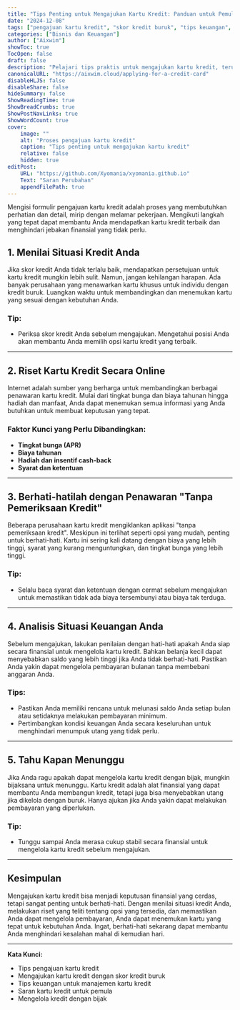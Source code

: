```yaml
---
title: "Tips Penting untuk Mengajukan Kartu Kredit: Panduan untuk Pemula"
date: "2024-12-08"
tags: ["pengajuan kartu kredit", "skor kredit buruk", "tips keuangan", "manajemen kredit", "saran kartu kredit"]
categories: ["Bisnis dan Keuangan"]
author: ["Aixwim"]
showToc: true
TocOpen: false
draft: false
description: "Pelajari tips praktis untuk mengajukan kartu kredit, terutama bagi individu dengan skor kredit buruk. Temukan cara memilih kartu yang tepat, menghindari kesalahan, dan mengelola pembayaran dengan bijak."
canonicalURL: "https://aixwim.cloud/applying-for-a-credit-card"
disableHLJS: false
disableShare: false
hideSummary: false
ShowReadingTime: true
ShowBreadCrumbs: true
ShowPostNavLinks: true
ShowWordCount: true
cover:
    image: ""
    alt: "Proses pengajuan kartu kredit"
    caption: "Tips penting untuk mengajukan kartu kredit"
    relative: false
    hidden: true
editPost:
    URL: "https://github.com/Xyomania/xyomania.github.io"
    Text: "Saran Perubahan"
    appendFilePath: true
---
```


Mengisi formulir pengajuan kartu kredit adalah proses yang membutuhkan perhatian dan detail, mirip dengan melamar pekerjaan. Mengikuti langkah yang tepat dapat membantu Anda mendapatkan kartu kredit terbaik dan menghindari jebakan finansial yang tidak perlu.

<!--more-->

## 1. Menilai Situasi Kredit Anda

Jika skor kredit Anda tidak terlalu baik, mendapatkan persetujuan untuk kartu kredit mungkin lebih sulit. Namun, jangan kehilangan harapan. Ada banyak perusahaan yang menawarkan kartu khusus untuk individu dengan kredit buruk. Luangkan waktu untuk membandingkan dan menemukan kartu yang sesuai dengan kebutuhan Anda.

### Tip:
- Periksa skor kredit Anda sebelum mengajukan. Mengetahui posisi Anda akan membantu Anda memilih opsi kartu kredit yang terbaik.

---

## 2. Riset Kartu Kredit Secara Online

Internet adalah sumber yang berharga untuk membandingkan berbagai penawaran kartu kredit. Mulai dari tingkat bunga dan biaya tahunan hingga hadiah dan manfaat, Anda dapat menemukan semua informasi yang Anda butuhkan untuk membuat keputusan yang tepat.

### Faktor Kunci yang Perlu Dibandingkan:
- **Tingkat bunga (APR)**
- **Biaya tahunan**
- **Hadiah dan insentif cash-back**
- **Syarat dan ketentuan**

---

## 3. Berhati-hatilah dengan Penawaran "Tanpa Pemeriksaan Kredit"

Beberapa perusahaan kartu kredit mengiklankan aplikasi "tanpa pemeriksaan kredit". Meskipun ini terlihat seperti opsi yang mudah, penting untuk berhati-hati. Kartu ini sering kali datang dengan biaya yang lebih tinggi, syarat yang kurang menguntungkan, dan tingkat bunga yang lebih tinggi.

### Tip:
- Selalu baca syarat dan ketentuan dengan cermat sebelum mengajukan untuk memastikan tidak ada biaya tersembunyi atau biaya tak terduga.

---

## 4. Analisis Situasi Keuangan Anda

Sebelum mengajukan, lakukan penilaian dengan hati-hati apakah Anda siap secara finansial untuk mengelola kartu kredit. Bahkan belanja kecil dapat menyebabkan saldo yang lebih tinggi jika Anda tidak berhati-hati. Pastikan Anda yakin dapat mengelola pembayaran bulanan tanpa membebani anggaran Anda.

### Tips:
- Pastikan Anda memiliki rencana untuk melunasi saldo Anda setiap bulan atau setidaknya melakukan pembayaran minimum.
- Pertimbangkan kondisi keuangan Anda secara keseluruhan untuk menghindari menumpuk utang yang tidak perlu.

---

## 5. Tahu Kapan Menunggu

Jika Anda ragu apakah dapat mengelola kartu kredit dengan bijak, mungkin bijaksana untuk menunggu. Kartu kredit adalah alat finansial yang dapat membantu Anda membangun kredit, tetapi juga bisa menyebabkan utang jika dikelola dengan buruk. Hanya ajukan jika Anda yakin dapat melakukan pembayaran yang diperlukan.

### Tip:
- Tunggu sampai Anda merasa cukup stabil secara finansial untuk mengelola kartu kredit sebelum mengajukan.

---

## Kesimpulan

Mengajukan kartu kredit bisa menjadi keputusan finansial yang cerdas, tetapi sangat penting untuk berhati-hati. Dengan menilai situasi kredit Anda, melakukan riset yang teliti tentang opsi yang tersedia, dan memastikan Anda dapat mengelola pembayaran, Anda dapat menemukan kartu yang tepat untuk kebutuhan Anda. Ingat, berhati-hati sekarang dapat membantu Anda menghindari kesalahan mahal di kemudian hari.

---

**Kata Kunci:**
- Tips pengajuan kartu kredit
- Mengajukan kartu kredit dengan skor kredit buruk
- Tips keuangan untuk manajemen kartu kredit
- Saran kartu kredit untuk pemula
- Mengelola kredit dengan bijak

